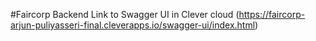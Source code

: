 #Faircorp Backend
Link to Swagger UI in Clever cloud (https://faircorp-arjun-puliyasseri-final.cleverapps.io/swagger-ui/index.html)
